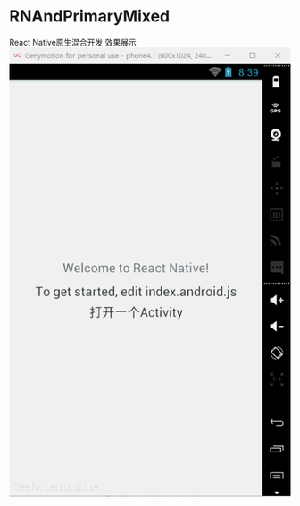 # RNAndPrimaryMixed
React Native原生混合开发
效果展示
![Alt text](https://github.com/DyncKathline/RNAndPrimaryMixed/blob/master/screenshots/%E6%95%88%E6%9E%9C%E5%9B%BE.gif)


